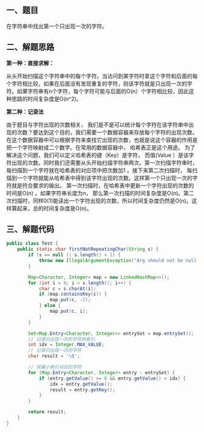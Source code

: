 ## 一、题目

在字符串中找出第一个只出现一次的字符。

## 二、解题思路

**第一种：直接求解：**

从头开始扫描这个字符串中的每个字符。当访问到某字符时拿这个字符和后面的每个字符相比较，如果在后面没有发现重复的字符，则该字符就是只出现一次的字符。如果字符串有n个字符，每个字符可能与后面的O(n）个字符相比较，因此这种思路的时间复杂度是O(n^2)。

**第二种：记录法**

由于题目与字符出现的次数相关， 我们是不是可以统计每个字符在该字符串中出现的次数？要达到这个目的，我们需要一个数据容器来存放每个字符的出现次数。在这个数据容器中可以根据字符来查找它出现的次数，也就是说这个容器的作用是把一个字符映射成二个数字。在常用的数据容器中， 哈希表正是这个用途。 
为了解决这个问题，我们可以定义哈希表的键（Key）是字符， 而值(Value ）是该字符出现的次数。同时我们还需要从头开始扫描字符串两次。第一次扫描字符串时，每扫描到一个字符就在哈希表的对应项中把次数加1 。接下来第二次扫描时， 每扫描到一个字符就能从哈希表中得到该字符出现的次数。这样第一个只出现一次的字符就是符合要求的输出。 
第一次扫描时，在哈希表中更新一个字符出现的次数的时间是O(n) 。如果字符串长度为n， 那么第一次扫描的时间复杂度是O(n)。第二次扫描时，同样0(1)能读出一个字符出现的次数，所以时间复杂度仍然是O(n)。这样算起来，总的时间复杂度是O(n)。

## 三、解题代码

```java
public class Test {
    public static char firstNotRepeatingChar(String s) {
        if (s == null || s.length() < 1) {
            throw new IllegalArgumentException("Arg should not be null or empty");
        }

        Map<Character, Integer> map = new LinkedHashMap<>();
        for (int i = 0; i < s.length(); i++) {
            char c = s.charAt(i);
            if (map.containsKey(c)) {
                map.put(c, -2);
            } else {
                map.put(c, i);
            }
        }

        Set<Map.Entry<Character, Integer>> entrySet = map.entrySet();
        // 记录只出现一次的字符的索引
        int idx = Integer.MAX_VALUE;
        // 记录只出现一次的字符
        char result = '\0';

        // 找最小索引对应的字符
        for (Map.Entry<Character, Integer> entry : entrySet) {
            if (entry.getValue() >= 0 && entry.getValue() < idx) {
                idx = entry.getValue();
                result = entry.getKey();
            }
        }

        return result;
    }
}
```

